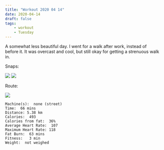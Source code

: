 ```yaml
---
title: "Workout 2020 04 14"
date: 2020-04-14
draft: false
tags: 
    - workout
    - Tuesday
---
```

A somewhat less beautiful day.  I went for a walk after work, instead of before it.  It was overcast and cool, but still okay for getting a strenuous walk in.

Snaps:

![](/IMG_7356.JPG)
![](/IMG_7357.JPG)  


Route:

![](/20200414.jpg)


```
Machine(s):  none (street)
Time:  66 mins
Distance: 5.38 km
Calories:  493
Calories from fat:  36%
Average Heart Rate:  107
Maximum Heart Rate: 118
Fat Burn:  63 mins
Fitness:   3 min
Weight:  not weighed
```

